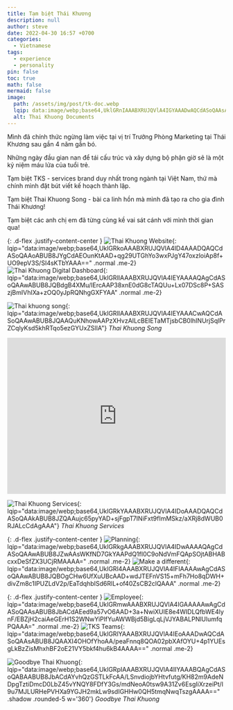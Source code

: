 ```yaml
---
title: Tạm biệt Thái Khương
description: null
author: steve
date: 2022-04-30 16:57 +0700
categories:
  - Vietnamese
tags:
  - experience
  - personality
pin: false
toc: true
math: false
mermaid: false
image:
  path: /assets/img/post/tk-doc.webp
  lqip: data:image/webp;base64,UklGRnIAAABXRUJQVlA4IGYAAADwAQCdASoQAAsABUB8JbACdAEKD0HjnIAAy02lldPtTJ8PpH4GW58wI6mb4k7KCB3IgwFFHyLnQeJ3mwnjqpZeWmjdsLcXsdPBrC+hgl0neZKeOa7fgCD7T2jNS3yCXyzbKRUAAAA=
  alt: Thai Khuong Documents
---
```

Mình đã chính thức ngừng làm việc tại vị trí Trưởng Phòng Marketing tại Thái Khương sau gần 4 năm gắn bó.

Những ngày đầu gian nan để tái cấu trúc và xây dựng bộ phận giờ sẽ là một kỷ niệm  máu lửa của tuổi trẻ.

Tạm biệt TKS - services brand duy nhất trong ngành tại Việt Nam, thứ mà chính mình đặt bút viết kế hoạch thành lập.

Tạm biệt Thai Khuong Song - bài ca linh hồn mà mình đã tạo ra cho gia đình Thái Khương!

Tạm biệt các anh chị em đã từng cùng kề vai sát cánh với mình thời gian qua!

{: .d-flex .justify-content-center }
![Thai Khuong Website](/assets/img/post/tk-web.webp "Thai Khuong website"){: lqip="data:image/webp;base64,UklGRkoAAABXRUJQVlA4ID4AAADQAQCdASoQAAoABUB8JYgCdAEOunKtAAD+qg29UTGhYo3wxPJgY47oxzloiAp8f+UO9epV3S/SI4sKTbYAAA==" .normal .me-2}
![Thai Khuong Digital Dashboard](/assets/img/post/tk-data.webp "Thai Khuong Digital Dashboard"){: lqip="data:image/webp;base64,UklGRlIAAABXRUJQVlA4IEYAAAAQAgCdASoQAAwABUB8JQBdgB4XMu/IErcAAP38xnE0dG8cTAQUu+Lx07DSc8P+SASzjBmIVhIXa+zOQ0yJpRQNhgGXFYAA" .normal .me-2}


![Thai khuong song](/assets/img/site/thai-khuong-song.webp "Thai Khuong Song"){: lqip="data:image/webp;base64,UklGRlIAAABXRUJQVlA4IEYAAACwAQCdASoQAAwABUB8JQAAQuKNhowAAPzXHvzAILcBEIETaMTjsbCB0lhINUrjSqlPrZCqlyKsd5khRTqo5ezGYUxZSlIA"} _Thai Khuong Song_
<iframe width="100%" height="360" scrolling="no" frameborder="no" allow="autoplay" src="https://w.soundcloud.com/player/?url=https%3A//api.soundcloud.com/playlists/1063996978&color=%23ff5500&auto_play=false&hide_related=false&show_comments=false&show_user=true&show_reposts=false&show_teaser=true"></iframe>

![Thai Khuong Services](/assets/img/post/tks.webp "Thai Khuong Services"){: lqip="data:image/webp;base64,UklGRkYAAABXRUJQVlA4IDoAAADQAQCdASoQAAkABUB8JZQAAujc65pyYAD+sjFgpT7INiFxt9fImMSkz/aXRj8dWUB0RJALcCdAgAAA"} _Thai Khuong Services_

{: .d-flex .justify-content-center }
![Planning](/assets/img/site/stk-planning.webp "Kế hoạch thành lập Thái Khương Service"){: lqip="data:image/webp;base64,UklGRkgAAABXRUJQVlA4IDwAAAAQAgCdASoQAAwABUB8JZwAAsWKfND7GkYAAPdQ1fI0C9oNdVmFQApSOjtABHABcxxDeSfZX3UCjRMAAAA=" .normal .me-2}
![Make a different](/assets/img/site/design-tks-uniform.webp "Đồng phục của đội TKS được chính tay mình thiết kế và chọn chất liệu"){: lqip="data:image/webp;base64,UklGRl4AAABXRUJQVlA4IFIAAAAwAgCdASoQAAwABUB8JQBOgCHw6UfXuUBcAAD+wdJTEFnVS15+mFh7Ho8qDWH+divZm8c1IPUZLdV2p/EaTdqhbISd6RlL+of40ZsCB2clQAAA" .normal .me-2}

{: .d-flex .justify-content-center }
![Employee](/assets/img/site/tks-employee.webp "Mỗi đồng nghiệp đều là anh em"){: lqip="data:image/webp;base64,UklGRmwAAABXRUJQVlA4IGAAAAAwAgCdASoQAAsABUB8JbACdAEed9a57vO6AAD+3a+NwiXUIE8e4WIDLQfbWE4lynF/EBZjH2caiAeGErH1S2WNwYiPlfYuAWWBjd5BigLqLjVJYABALPNlUlumfqPQAAA=" .normal .me-2}
![TKS Teams](/assets/img/post/tks-workshop.webp "Xưởng dịch vụ"){: lqip="data:image/webp;base64,UklGRlYAAABXRUJQVlA4IEoAAADwAQCdASoQAAsABUB8JQAAXI4OHOfYhoAA/peaFnnq8QOA02pbXAfOYU+4p1YUEsgLkBzZisMhxhBF2oE21VY5bkf4hu6kB4AAAA==" .normal .me-2}

![Goodbye Thai Khuong](/assets/img/post/at-tk.webp "Goodbye Thai Khuong"){: lqip="data:image/webp;base64,UklGRpIAAABXRUJQVlA4IIYAAABQAgCdASoQABAABUB8JbACdAYvhQzGSTLkFcAA/LSnvdiojbYHtvfutg/KH82m9AdeNDpgTztiDmcD0LbZ45vYNQY8FDfY3Gs/mdNeoA0tsw9A31Zv6EsgIiXrzeiPt/l9u7MJLURHePVHXa9YGJH2mkLw9sdIGHHw0QH5tmqNwqTszgAAAA==" .shadow .rounded-5 w='360'} _Goodbye Thai Khuong_
